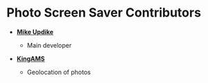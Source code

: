 Photo Screen Saver Contributors
===============================

* **[Mike Updike](https://github.com/opus12)**

  * Main developer

* **[KingAMS](https://github.com/KingAMS)**

  * Geolocation of photos

